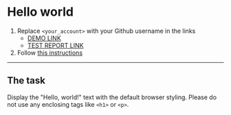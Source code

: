 # Hello world
1. Replace `<your_account>` with your Github username in the links
    - [DEMO LINK](https://<your_account>.github.io/layout_hello-world/) <br>
    - [TEST REPORT LINK](https://<your_account>.github.io/layout_hello-world/report/html_report/)
2. Follow [this instructions](https://mate-academy.github.io/layout_task-guideline/)
___

## The task 
Display the "Hello, world!" text with the default browser styling. Please do not 
use any enclosing tags like `<h1>` or `<p>`.
